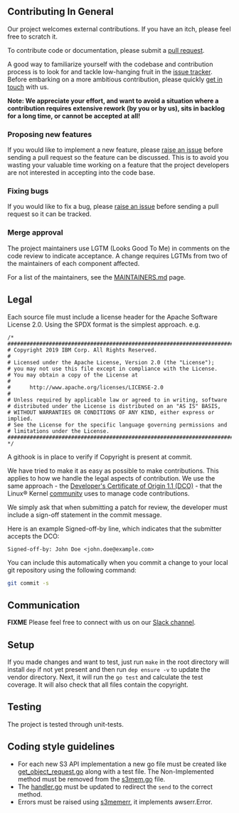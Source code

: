 ## Contributing In General
Our project welcomes external contributions. If you have an itch, please feel
free to scratch it.

To contribute code or documentation, please submit a [pull request](https://github.com/ibm/s3mem-go/pulls).

A good way to familiarize yourself with the codebase and contribution process is
to look for and tackle low-hanging fruit in the [issue tracker](https://github.com/ibm/s3mem-go/issues).
Before embarking on a more ambitious contribution, please quickly [get in touch](#communication) with us.

**Note: We appreciate your effort, and want to avoid a situation where a contribution
requires extensive rework (by you or by us), sits in backlog for a long time, or
cannot be accepted at all!**

### Proposing new features

If you would like to implement a new feature, please [raise an issue](https://github.com/ibm/s3mem-go/issues)
before sending a pull request so the feature can be discussed. This is to avoid
you wasting your valuable time working on a feature that the project developers
are not interested in accepting into the code base.

### Fixing bugs

If you would like to fix a bug, please [raise an issue](https://github.com/ibm/s3mem-go/issues) before sending a
pull request so it can be tracked.

### Merge approval

The project maintainers use LGTM (Looks Good To Me) in comments on the code
review to indicate acceptance. A change requires LGTMs from two of the
maintainers of each component affected.

For a list of the maintainers, see the [MAINTAINERS.md](MAINTAINERS.md) page.

## Legal

Each source file must include a license header for the Apache
Software License 2.0. Using the SPDX format is the simplest approach.
e.g.

```
/*
################################################################################
# Copyright 2019 IBM Corp. All Rights Reserved.
#
# Licensed under the Apache License, Version 2.0 (the "License");
# you may not use this file except in compliance with the License.
# You may obtain a copy of the License at
#
#      http://www.apache.org/licenses/LICENSE-2.0
#
# Unless required by applicable law or agreed to in writing, software
# distributed under the License is distributed on an "AS IS" BASIS,
# WITHOUT WARRANTIES OR CONDITIONS OF ANY KIND, either express or implied.
# See the License for the specific language governing permissions and
# limitations under the License.
################################################################################
*/
```

A githook is in place to verify if Copyright is present at commit.

We have tried to make it as easy as possible to make contributions. This
applies to how we handle the legal aspects of contribution. We use the
same approach - the [Developer's Certificate of Origin 1.1 (DCO)](https://github.com/hyperledger/fabric/blob/master/docs/source/DCO1.1.txt) - that the Linux® Kernel [community](https://elinux.org/Developer_Certificate_Of_Origin)
uses to manage code contributions.

We simply ask that when submitting a patch for review, the developer
must include a sign-off statement in the commit message.

Here is an example Signed-off-by line, which indicates that the
submitter accepts the DCO:

```Text
Signed-off-by: John Doe <john.doe@example.com>
```

You can include this automatically when you commit a change to your
local git repository using the following command:

```bash
git commit -s
```

## Communication

**FIXME** Please feel free to connect with us on our [Slack channel](link).

## Setup

If you made changes and want to test, just run `make` in the root directory will install `dep` if not yet present and then run `dep ensure -v` to update the vendor directory. Next, it will run the `go test` and calculate the test coverage. It will also check that all files contain the copyright.

## Testing

The project is tested through unit-tests.

## Coding style guidelines

- For each new S3 API implementation a new go file must be created like [get_object_request.go](https://github.com/IBM/s3mem-go/blob/4c1bd8e44612744d7772d52ca1d3070b400c24bc/s3mem/get_object_request.go#L48) along with a test file. The Non-Implemented method must be removed from the [s3mem.go](https://github.com/IBM/s3mem-go/blob/4c1bd8e44612744d7772d52ca1d3070b400c24bc/s3mem/s3mem.go#L55) file.
- The [handler.go](https://github.com/IBM/s3mem-go/blob/5395cbaf07722d69baa21a54e3462c2bc0876aa6/s3mem/handlers.go#L38) must be updated to redirect the `send` to the correct method.
- Errors must be raised using [s3memerr](https://github.com/IBM/s3mem-go/blob/5395cbaf07722d69baa21a54e3462c2bc0876aa6/s3mem/s3memerr/errors.go#L19), it implements awserr.Error.
  
